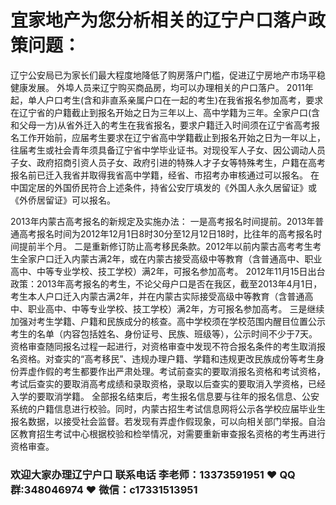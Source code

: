 # 宜家地产为您分析相关的辽宁户口落户政策问题：






辽宁公安局已为家长们最大程度地降低了购房落户门槛，促进辽宁房地产市场平稳健康发展。
外埠人员来辽宁购买商品房，均可以办理相关的户口落户。
2011年起，单人户口考生(含和非直系亲属户口在一起的考生)在我省报名参加高考，要求在辽宁省的户籍截止到报名开始之日为三年以上、高中学籍为三年。全家户口(含和父母一方)从省外迁入的考生在我省报名，要求户籍迁入时间须在辽宁省高考报名工作开始前，应届考生要求在辽宁省高中学籍截止到报名开始之日为一年以上，往届考生或社会青年须具备辽宁省中学毕业证书。对现役军人子女、因公调动人员子女、政府招商引资人员子女、政府引进的特殊人才子女等特殊考生，户籍在高考报名前已迁入我省并取得我省高中学籍，经省、市招考办审核通过可以报名。
在中国定居的外国侨民符合上述条件，持省公安厅填发的《外国人永久居留证》或《外侨居留证》可以报名。

2013年内蒙古高考报名的新规定及实施办法：
一是高考报名时间提前。2013年普通高考报名时间为2012年12月1日8时30分至12月12日18时，比往年的高考报名时间提前半个月。
二是重新修订防止高考移民条款。2012年以前内蒙古高考考生考生全家户口迁入内蒙古满2年，或在内蒙古接受高级中等教育（含普通高中、职业高中、中等专业学校、技工学校）满2年，可报名参加高考。
2012年11月15日出台政策：2013年高考报名的考生，不论父母户口是否在我区，截至2013年4月1日，考生本人户口迁入内蒙古满2年，并在内蒙古实际接受高级中等教育（含普通高中、职业高中、中等专业学校、技工学校）满2年，方可报名参加高考。
三是继续加强对考生学籍、户籍和民族成分的核查。高中学校须在学校范围内醒目位置公示考生的名单（内容包括姓名、身份证号、民族、班级等），公示时间不少于7天。资格审查随同报名过程一起进行，对资格审查中发现不符合报名条件的考生取消报名资格。对查实的“高考移民”、违规办理户籍、学籍和违规更改民族成份等考生身份弄虚作假的考生都要作出严肃处理。考试前查实的要取消报名资格和考试资格，考试后查实的要取消高考成绩和录取资格，录取以后查实的要取消入学资格，已经入学的要取消学籍。
全部报名结束后，考生报名信息要与往年的报名信息、公安系统的户籍信息进行校验。同时，内蒙古招生考试信息网将公示各学校应届毕业生报名数据，以接受社会监督。若发现有弄虚作假现象，可以向相关部门举报。自治区教育招生考试中心根据校验和检举情况，对需要重新审查报名资格的考生再进行资格审查。

### 欢迎大家办理辽宁户口 联系电话 李老师：13373591951 ❤️ QQ群:348046974 ❤️ 微信：c17331513951 


